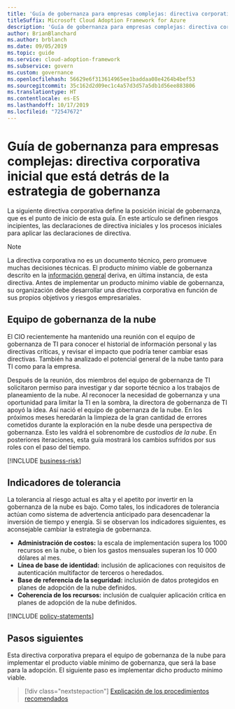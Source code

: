 ```yaml
---
title: 'Guía de gobernanza para empresas complejas: directiva corporativa inicial que está detrás de la estrategia de gobernanza'
titleSuffix: Microsoft Cloud Adoption Framework for Azure
description: 'Guía de gobernanza para empresas complejas: directiva corporativa inicial que está detrás de la estrategia de gobernanza'
author: BrianBlanchard
ms.author: brblanch
ms.date: 09/05/2019
ms.topic: guide
ms.service: cloud-adoption-framework
ms.subservice: govern
ms.custom: governance
ms.openlocfilehash: 56629e6f313614965ee1baddaa08e4264b4bef53
ms.sourcegitcommit: 35c162d2d09ec1c4a57d3d57a5db1d56ee883806
ms.translationtype: HT
ms.contentlocale: es-ES
ms.lasthandoff: 10/17/2019
ms.locfileid: "72547672"
---
```

# <a name="governance-guide-for-complex-enterprises-initial-corporate-policy-behind-the-governance-strategy"></a>Guía de gobernanza para empresas complejas: directiva corporativa inicial que está detrás de la estrategia de gobernanza

La siguiente directiva corporativa define la posición inicial de gobernanza, que es el punto de inicio de esta guía. En este artículo se definen riesgos incipientes, las declaraciones de directiva iniciales y los procesos iniciales para aplicar las declaraciones de directiva.

> [!NOTE]
>La directiva corporativa no es un documento técnico, pero promueve muchas decisiones técnicas. El producto mínimo viable de gobernanza descrito en la [información general](./index.md) deriva, en última instancia, de esta directiva. Antes de implementar un producto mínimo viable de gobernanza, su organización debe desarrollar una directiva corporativa en función de sus propios objetivos y riesgos empresariales.

## <a name="cloud-governance-team"></a>Equipo de gobernanza de la nube

El CIO recientemente ha mantenido una reunión con el equipo de gobernanza de TI para conocer el historial de información personal y las directivas críticas, y revisar el impacto que podría tener cambiar esas directivas. También ha analizado el potencial general de la nube tanto para TI como para la empresa.

Después de la reunión, dos miembros del equipo de gobernanza de TI solicitaron permiso para investigar y dar soporte técnico a los trabajos de planeamiento de la nube. Al reconocer la necesidad de gobernanza y una oportunidad para limitar la TI en la sombra, la directora de gobernanza de TI apoyó la idea. Así nació el equipo de gobernanza de la nube. En los próximos meses heredarán la limpieza de la gran cantidad de errores cometidos durante la exploración en la nube desde una perspectiva de gobernanza. Esto les valdrá el sobrenombre de _custodios de la nube_. En posteriores iteraciones, esta guía mostrará los cambios sufridos por sus roles con el paso del tiempo.

[!INCLUDE [business-risk](../../../../includes/business-risks.md)]

## <a name="tolerance-indicators"></a>Indicadores de tolerancia

La tolerancia al riesgo actual es alta y el apetito por invertir en la gobernanza de la nube es bajo. Como tales, los indicadores de tolerancia actúan como sistema de advertencia anticipado para desencadenar la inversión de tiempo y energía. Si se observan los indicadores siguientes, es aconsejable cambiar la estrategia de gobernanza.

- **Administración de costos:** la escala de implementación supera los 1000 recursos en la nube, o bien los gastos mensuales superan los 10 000 dólares al mes.
- **Línea de base de identidad:** inclusión de aplicaciones con requisitos de autenticación multifactor de terceros o heredados.
- **Base de referencia de la seguridad:** inclusión de datos protegidos en planes de adopción de la nube definidos.
- **Coherencia de los recursos:** inclusión de cualquier aplicación crítica en planes de adopción de la nube definidos.

[!INCLUDE [policy-statements](../../../../includes/policy-statements.md)]

## <a name="next-steps"></a>Pasos siguientes

Esta directiva corporativa prepara el equipo de gobernanza de la nube para implementar el producto viable mínimo de gobernanza, que será la base para la adopción. El siguiente paso es implementar dicho producto mínimo viable.

> [!div class="nextstepaction"]
> [Explicación de los procedimientos recomendados](./prescriptive-guidance.md)
